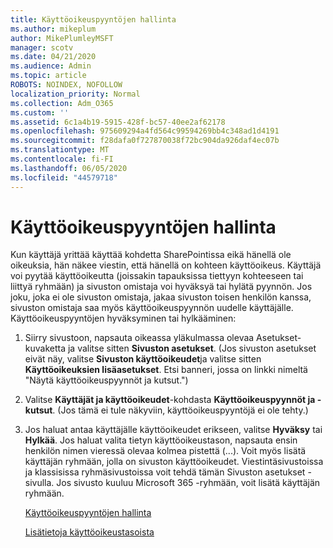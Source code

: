 ```yaml
---
title: Käyttöoikeuspyyntöjen hallinta
ms.author: mikeplum
author: MikePlumleyMSFT
manager: scotv
ms.date: 04/21/2020
ms.audience: Admin
ms.topic: article
ROBOTS: NOINDEX, NOFOLLOW
localization_priority: Normal
ms.collection: Adm_O365
ms.custom: ''
ms.assetid: 6c1a4b19-5915-428f-bc57-40ee2af62178
ms.openlocfilehash: 975609294a4fd564c99594269bb4c348ad1d4191
ms.sourcegitcommit: f28dafa0f727870038f72bc904da926daf4ec07b
ms.translationtype: MT
ms.contentlocale: fi-FI
ms.lasthandoff: 06/05/2020
ms.locfileid: "44579718"
---
```

# <a name="manage-access-requests"></a>Käyttöoikeuspyyntöjen hallinta

Kun käyttäjä yrittää käyttää kohdetta SharePointissa eikä hänellä ole oikeuksia, hän näkee viestin, että hänellä on kohteen käyttöoikeus. Käyttäjä voi pyytää käyttöoikeutta (joissakin tapauksissa tiettyyn kohteeseen tai liittyä ryhmään) ja sivuston omistaja voi hyväksyä tai hylätä pyynnön. Jos joku, joka ei ole sivuston omistaja, jakaa sivuston toisen henkilön kanssa, sivuston omistaja saa myös käyttöoikeuspyynnön uudelle käyttäjälle. Käyttöoikeuspyyntöjen hyväksyminen tai hylkääminen:
  
1. Siirry sivustoon, napsauta oikeassa yläkulmassa olevaa Asetukset-kuvaketta ja valitse sitten **Sivuston asetukset**. (Jos sivuston asetukset eivät näy, valitse **Sivuston käyttöoikeudet**ja valitse sitten **Käyttöoikeuksien lisäasetukset**. Etsi banneri, jossa on linkki nimeltä "Näytä käyttöoikeuspyynnöt ja kutsut.")
    
2. Valitse **Käyttäjät ja käyttöoikeudet**-kohdasta **Käyttöoikeuspyynnöt ja -kutsut**. (Jos tämä ei tule näkyviin, käyttöoikeuspyyntöjä ei ole tehty.)
    
3. Jos haluat antaa käyttäjälle käyttöoikeudet erikseen, valitse **Hyväksy** tai **Hylkää**. Jos haluat valita tietyn käyttöoikeustason, napsauta ensin henkilön nimen vieressä olevaa kolmea pistettä (...). Voit myös lisätä käyttäjän ryhmään, jolla on sivuston käyttöoikeudet. Viestintäsivustoissa ja klassisissa ryhmäsivustoissa voit tehdä tämän Sivuston asetukset -sivulla. Jos sivusto kuuluu Microsoft 365 -ryhmään, voit lisätä käyttäjän ryhmään.
    
    [Käyttöoikeuspyyntöjen hallinta](https://go.microsoft.com/fwlink/?linkid=2008747)
    
    [Lisätietoja käyttöoikeustasoista](https://go.microsoft.com/fwlink/?linkid=867071)
    

